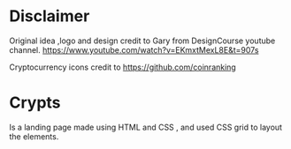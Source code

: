 # Disclaimer

Original idea ,logo and design credit to Gary from DesignCourse youtube channel.
https://www.youtube.com/watch?v=EKmxtMexL8E&t=907s

Cryptocurrency icons credit to https://github.com/coinranking

# Crypts

Is a landing page made using HTML and CSS , and used CSS grid to layout the elements.
